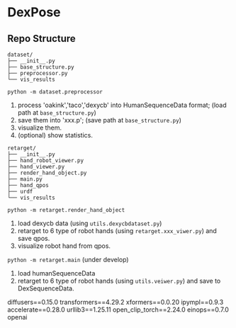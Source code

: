 # DexPose

## Repo Structure

```
dataset/
├── __init__.py
├── base_structure.py
├── preprocessor.py
└── vis_results
```

`python -m dataset.preprocessor` 

1. process 'oakink','taco','dexycb' into HumanSequenceData format; (load path at `base_structure.py`)
2. save them into 'xxx.p'; (save path at `base_structure.py`)
3. visualize them.
4. (optional) show statistics.


```
retarget/
├── __init__.py
├── hand_robot_viewer.py
├── hand_viewer.py
├── render_hand_object.py
├── main.py
├── hand_qpos
├── urdf
└── vis_results
```

`python -m retarget.render_hand_object`

1. load dexycb data (using `utils.dexycbdataset.py`)
2. retarget to 6 type of robot hands (using `retarget.xxx_viwer.py`) and save qpos.
3. visualize robot hand from qpos.


`python -m retarget.main`
(under develop)

1. load humanSequenceData
2. retarget to 6 type of robot hands (using `utils.veiwer.py`) and save to DexSequenceData.


diffusers==0.15.0
transformers==4.29.2
xformers==0.0.20
ipympl==0.9.3
accelerate==0.28.0
urllib3==1.25.11
open_clip_torch==2.24.0
einops==0.7.0
openai